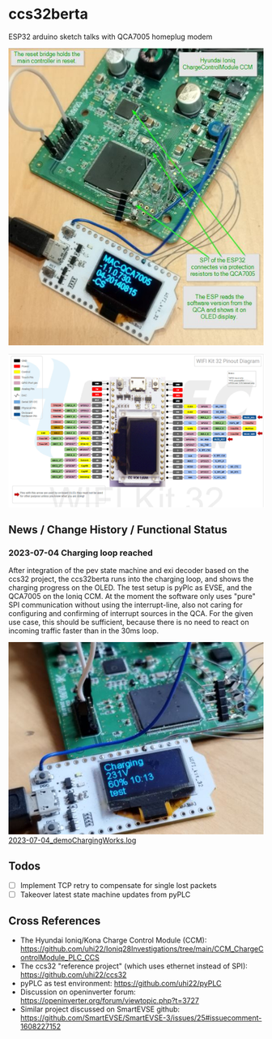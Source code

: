 
# ccs32berta

ESP32 arduino sketch talks with QCA7005 homeplug modem

![image](doc/ccs32berta_readsSwVersionFromCCM.jpg)

![image](doc/wifi_kit_32_pinout.png)

## News / Change History / Functional Status

### 2023-07-04 Charging loop reached

After integration of the pev state machine and exi decoder based on the ccs32 project, the ccs32berta runs into the charging loop,
and shows the charging progress on the OLED. The test setup is pyPlc as EVSE, and the QCA7005 on the Ioniq CCM. At the moment
the software only uses "pure" SPI communication without using the interrupt-line, also not caring for configuring and confirming
of interrupt sources in the QCA. For the given use case, this should be sufficient, because there is no need to react on incoming
traffic faster than in the 30ms loop.

![image](doc/2023-07-04_demoChargingWorks.jpg)
[2023-07-04_demoChargingWorks.log](doc/2023-07-04_demoChargingWorks.log)

## Todos
- [ ] Implement TCP retry to compensate for single lost packets
- [ ] Takeover latest state machine updates from pyPLC

## Cross References

* The Hyundai Ioniq/Kona Charge Control Module (CCM): https://github.com/uhi22/Ioniq28Investigations/tree/main/CCM_ChargeControlModule_PLC_CCS
* The ccs32 "reference project" (which uses ethernet instead of SPI): https://github.com/uhi22/ccs32
* pyPLC as test environment: https://github.com/uhi22/pyPLC
* Discussion on openinverter forum: https://openinverter.org/forum/viewtopic.php?t=3727
* Similar project discussed on SmartEVSE github: https://github.com/SmartEVSE/SmartEVSE-3/issues/25#issuecomment-1608227152
